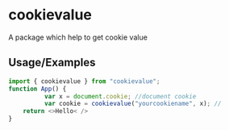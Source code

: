 
# cookievalue

A package which help to get cookie value

## Usage/Examples

```javascript
import { cookievalue } from "cookievalue";
function App() {
          var x = document.cookie; //document cookie
          var cookie = cookievalue("yourcookiename", x); //
    return <>Hello< />
}
```

